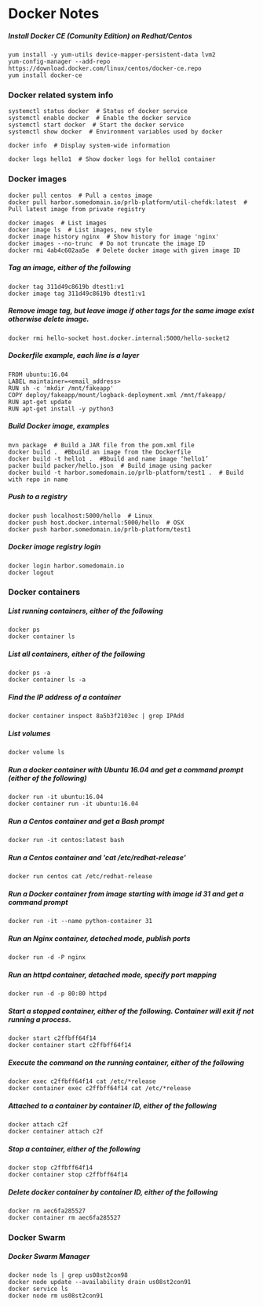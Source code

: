 # Docker Notes

##### Install Docker CE (Comunity Edition) on Redhat/Centos
```shell script
yum install -y yum-utils device-mapper-persistent-data lvm2
yum-config-manager --add-repo https://download.docker.com/linux/centos/docker-ce.repo
yum install docker-ce
```

### Docker related system info
```shell script
systemctl status docker  # Status of docker service
systemctl enable docker  # Enable the docker service
systemctl start docker  # Start the docker service
systemctl show docker  # Environment variables used by docker

docker info  # Display system-wide information

docker logs hello1  # Show docker logs for hello1 container
```

### Docker images
```shell script
docker pull centos  # Pull a centos image
docker pull harbor.somedomain.io/prlb-platform/util-chefdk:latest  # Pull latest image from private registry

docker images  # List images
docker image ls  # List images, new style
docker image history nginx  # Show history for image 'nginx'
docker images --no-trunc  # Do not truncate the image ID
docker rmi 4ab4c602aa5e  # Delete docker image with given image ID
```

##### Tag an image, either of the following
```shell script
docker tag 311d49c8619b dtest1:v1
docker image tag 311d49c8619b dtest1:v1
```

##### Remove image tag, but leave image if other tags for the same image exist otherwise delete image.
```shell script
docker rmi hello-socket host.docker.internal:5000/hello-socket2
```

##### Dockerfile example, each line is a layer
```
FROM ubuntu:16.04
LABEL maintainer=<email_address>
RUN sh -c 'mkdir /mnt/fakeapp'
COPY deploy/fakeapp/mount/logback-deployment.xml /mnt/fakeapp/
RUN apt-get update
RUN apt-get install -y python3
```

##### Build Docker image, examples
```shell script
mvn package  # Build a JAR file from the pom.xml file
docker build .  #Bbuild an image from the Dockerfile
docker build -t hello1 .  #Bbuild and name image ‘hello1’
packer build packer/hello.json  # Build image using packer
docker build -t harbor.somedomain.io/prlb-platform/test1 .  # Build with repo in name
```

##### Push to a registry
```shell script
docker push localhost:5000/hello  # Linux
docker push host.docker.internal:5000/hello  # OSX
docker push harbor.somedomain.io/prlb-platform/test1
```

##### Docker image registry login
```shell script
docker login harbor.somedomain.io
docker logout
```

### Docker containers

##### List running containers, either of the following
```shell script
docker ps
docker container ls
```

##### List all containers, either of the following
```shell script
docker ps -a
docker container ls -a
```

##### Find the IP address of a container
```shell script
docker container inspect 8a5b3f2103ec | grep IPAdd
```

##### List volumes
```shell script
docker volume ls
```

##### Run a docker container with Ubuntu 16.04 and get a command prompt (either of the following)
```shell script
docker run -it ubuntu:16.04
docker container run -it ubuntu:16.04
```

##### Run a Centos container and get a Bash prompt
```shell script
docker run -it centos:latest bash
```

##### Run a Centos container and 'cat /etc/redhat-release'
```shell script
docker run centos cat /etc/redhat-release
```

##### Run a Docker container from image starting with image id 31 and get a command prompt
```shell script
docker run -it --name python-container 31
```

##### Run an Nginx container, detached mode, publish ports
```shell script
docker run -d -P nginx
```

##### Run an httpd container, detached mode, specify port mapping
```shell script
docker run -d -p 80:80 httpd
```

##### Start a stopped container, either of the following.  Container will exit if not running a process.
```shell script
docker start c2ffbff64f14
docker container start c2ffbff64f14
```

##### Execute the command on the running container, either of the following
```shell script
docker exec c2ffbff64f14 cat /etc/*release
docker container exec c2ffbff64f14 cat /etc/*release
```

##### Attached to a container by container ID, either of the following
```shell script
docker attach c2f
docker container attach c2f
```

##### Stop a container, either of the following
```shell script
docker stop c2ffbff64f14
docker container stop c2ffbff64f14
```

##### Delete docker container by container ID, either of the following
```shell script
docker rm aec6fa285527
docker container rm aec6fa285527
```

### Docker Swarm

##### Docker Swarm Manager
```shell script
docker node ls | grep us08st2con98
docker node update --availability drain us08st2con91
docker service ls
docker node rm us08st2con91
```
